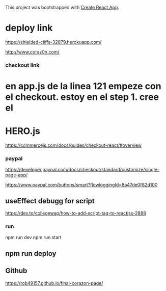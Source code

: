 This project was bootstrapped with [Create React App](https://github.com/facebook/create-react-app).


 # deploy link

 https://shielded-cliffs-32879.herokuapp.com/ 

http://www.coraz0n.com/




### checkout link
# en app.js de la linea 121 empeze con el checkout. estoy en el step 1. cree el 
# HERO.js 
https://commercejs.com/docs/guides/checkout-react/#overview

### paypal
https://developer.paypal.com/docs/checkout/standard/customize/single-page-app/

https://www.paypal.com/buttons/smart?flowloggingId=8a47de0f82d100

## useEffect debugg for script
https://dev.to/collegewap/how-to-add-script-tag-to-reactjsx-2888 


### run
npm run dev
npm run start

## npm run deploy

## Github

https://rob49157.github.io/final-corazon-page/
